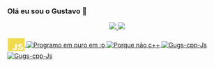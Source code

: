 ### Olá eu sou o Gustavo 👋
<div align="center">
  <a href="https://github.com/rafaballerini">
  <img height="180em" src="https://github-readme-stats.vercel.app/api?username=igugx&show_icons=true&theme=dracula&include_all_commits=true&count_private=true"/>
  <img height="180em" src="https://github-readme-stats.vercel.app/api/top-langs/?username=igugx&layout=compact&langs_count=7&theme=dracula"/>
</div>

  <div style="display: inline_block"><br>
  <img align="center" alt="Gugs-Js" height="30" width="40" src="https://raw.githubusercontent.com/devicons/devicon/master/icons/javascript/javascript-plain.svg">
    <img align="center" alt="Programo em  puro em :p" height="30" width="40" src="https://raw.githubusercontent.com/jmnote/z-icons/master/svg/c.svg">
    <img align="center" alt="Porque não c++" height="30" width="40" src="https://raw.githubusercontent.com/jmnote/z-icons/master/svg/cpp.svg">
    <img align="center" alt="Gugs-cpp-Js" height="30" width="40" src="https://raw.githubusercontent.com/jmnote/z-icons/master/svg/c.svg">
    <img align="center" alt="Gugs-cpp-Js" height="30" width="40" src="https://raw.githubusercontent.com/jmnote/z-icons/master/svg/c.svg">

<!--
**igugx/igugx** is a ✨ _special_ ✨ repository because its `README.md` (this file) appears on your GitHub profile.

Here are some ideas to get you started:

- 🔭 I’m currently working on ...
- 🌱 I’m currently learning ...
- 👯 I’m looking to collaborate on ...
- 🤔 I’m looking for help with ...
- 💬 Ask me about ...
- 📫 How to reach me: ...
- 😄 Pronouns: ...
- ⚡ Fun fact: ...
-->
